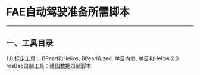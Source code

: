 # FAE自动驾驶准备所需脚本
--------
## 一、工具目录
1.0 标定工具： BPearl和Helios, BPearl和zed, 单目内参, 单目和Helios
2.0 rosBag录制工具：建图数据录制脚本
 